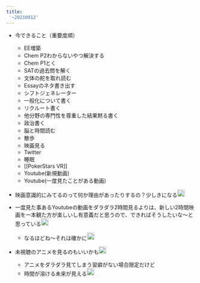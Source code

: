 ```yaml
---
title:
 '~20210912'
---
```


- 今できること（重要度順）
    - EE増築
    - Chem P2わからないやつ解決する
    - Chem P1とく
    - SATの過去問を解く
    - 文体の舵を取れ読む
    - Essayのネタ書き出す
    - シフトジェネレーター
    - 一般化について書く
    - リクルート書く
    - 他分野の専門性を尊重した結果黙る書く
    - 政治書く
    - 脳と時間読む
    - 散歩
    - 映画見る
    - Twitter
    - 睡眠
    - [[PokerStars VR]]
    - Youtube(新規動画)
    - Youtube(一度見たことがある動画)

- 映画意識的にみてるのって何か理由があったりするの？少しきになる<img src='https://scrapbox.io/api/pages/blu3mo-public/rickshinmi/icon' alt='rickshinmi.icon' height="19.5"/>
- 一度見た事あるYoutubeの動画をダラダラ2時間見るよりは、新しい2時間映画を一本観た方が楽しいし有意義だと思うので、できればそうしたいな〜と思っている<img src='https://scrapbox.io/api/pages/blu3mo-public/blu3mo/icon' alt='blu3mo.icon' height="19.5"/>
    - なるほどね〜それは確かに<img src='https://scrapbox.io/api/pages/blu3mo-public/rickshinmi/icon' alt='rickshinmi.icon' height="19.5"/>
- 未視聴のアニメを見るのもいいかも<img src='https://scrapbox.io/api/pages/blu3mo-public/takker/icon' alt='takker.icon' height="19.5"/>
    - アニメをダラダラ見てしまう習癖がない場合限定だけど
    - 時間が溶ける未来が見える<img src='https://scrapbox.io/api/pages/blu3mo-public/blu3mo/icon' alt='blu3mo.icon' height="19.5"/>
